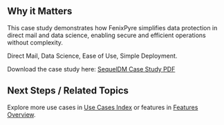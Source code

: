 
## Why it Matters
This case study demonstrates how FenixPyre simplifies data protection in direct mail and data science, enabling secure and efficient operations without complexity.

Direct Mail, Data Science, Ease of Use, Simple Deployment.

Download the case study here: [SequelDM Case Study PDF](/08-use-cases/sequeldm-case-study.pdf)

## Next Steps / Related Topics
Explore more use cases in [Use Cases Index](/08-use-cases/index) or features in [Features Overview](/07-features/index).